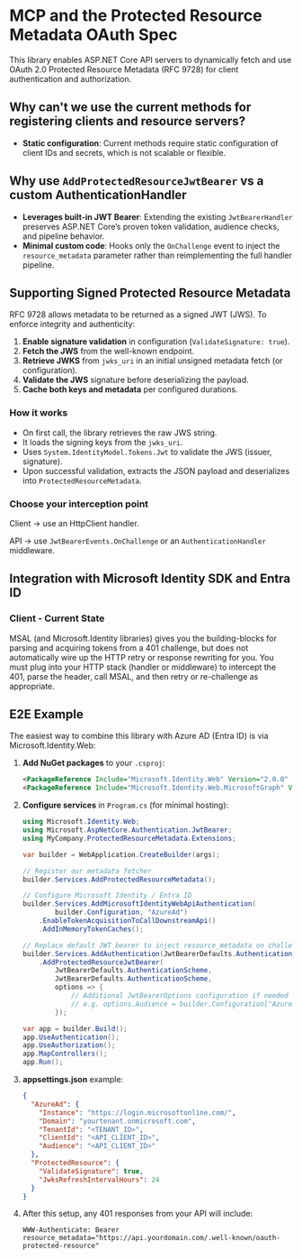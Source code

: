 ﻿# MCP and the Protected Resource Metadata OAuth Spec

This library enables ASP.NET Core API servers to dynamically fetch and use OAuth 2.0 Protected Resource Metadata (RFC 9728) for client authentication and authorization.

## Why can't we use the current methods for registering clients and resource servers?
- **Static configuration**: Current methods require static configuration of client IDs and secrets, which is not scalable or flexible.

## Why use `AddProtectedResourceJwtBearer` vs a custom AuthenticationHandler

- **Leverages built-in JWT Bearer**: Extending the existing `JwtBearerHandler` preserves ASP.NET Core’s proven token validation, audience checks, and pipeline behavior.
- **Minimal custom code**: Hooks only the `OnChallenge` event to inject the `resource_metadata` parameter rather than reimplementing the full handler pipeline.

## Supporting Signed Protected Resource Metadata

RFC 9728 allows metadata to be returned as a signed JWT (JWS). To enforce integrity and authenticity:

1. **Enable signature validation** in configuration (`ValidateSignature: true`).
2. **Fetch the JWS** from the well-known endpoint.
3. **Retrieve JWKS** from `jwks_uri` in an initial unsigned metadata fetch (or configuration).
4. **Validate the JWS** signature before deserializing the payload.
5. **Cache both keys and metadata** per configured durations.

### How it works
- On first call, the library retrieves the raw JWS string.
- It loads the signing keys from the `jwks_uri`.
- Uses `System.IdentityModel.Tokens.Jwt` to validate the JWS (issuer, signature).
- Upon successful validation, extracts the JSON payload and deserializes into `ProtectedResourceMetadata`.

### Choose your interception point

Client → use an HttpClient handler.

API → use `JwtBearerEvents.OnChallenge` or an `AuthenticationHandler` middleware.


## Integration with Microsoft Identity SDK and Entra ID

### Client - Current State

MSAL (and Microsoft.Identity libraries) gives you the building-blocks for parsing and acquiring tokens from a 401 challenge, but does not automatically wire up the HTTP retry or response rewriting for you. 
You must plug into your HTTP stack (handler or middleware) to intercept the 401, parse the header, call MSAL, and then retry or re-challenge as appropriate.

## E2E Example
The easiest way to combine this library with Azure AD (Entra ID) is via Microsoft.Identity.Web:

1. **Add NuGet packages** to your `.csproj`:
   ```xml
   <PackageReference Include="Microsoft.Identity.Web" Version="2.0.0" />
   <PackageReference Include="Microsoft.Identity.Web.MicrosoftGraph" Version="2.0.0" />
   ```

2. **Configure services** in `Program.cs` (for minimal hosting):
   ```csharp
   using Microsoft.Identity.Web;
   using Microsoft.AspNetCore.Authentication.JwtBearer;
   using MyCompany.ProtectedResourceMetadata.Extensions;

   var builder = WebApplication.CreateBuilder(args);

   // Register our metadata fetcher
   builder.Services.AddProtectedResourceMetadata();

   // Configure Microsoft Identity / Entra ID
   builder.Services.AddMicrosoftIdentityWebApiAuthentication(
           builder.Configuration, "AzureAd")
       .EnableTokenAcquisitionToCallDownstreamApi()
       .AddInMemoryTokenCaches();

   // Replace default JWT bearer to inject resource_metadata on challenges
   builder.Services.AddAuthentication(JwtBearerDefaults.AuthenticationScheme)
       .AddProtectedResourceJwtBearer(
           JwtBearerDefaults.AuthenticationScheme,
           JwtBearerDefaults.AuthenticationScheme,
           options => {
               // Additional JwtBearerOptions configuration if needed
               // e.g. options.Audience = builder.Configuration["AzureAd:Audience"];
           });

   var app = builder.Build();
   app.UseAuthentication();
   app.UseAuthorization();
   app.MapControllers();
   app.Run();
   ```

3. **appsettings.json** example:
   ```json
   {
     "AzureAd": {
       "Instance": "https://login.microsoftonline.com/",
       "Domain": "yourtenant.onmicrosoft.com",
       "TenantId": "<TENANT_ID>",
       "ClientId": "<API_CLIENT_ID>",
       "Audience": "<API_CLIENT_ID>"
     },
     "ProtectedResource": {
       "ValidateSignature": true,
       "JwksRefreshIntervalHours": 24
     }
   }
   ```

4. After this setup, any 401 responses from your API will include:
   ```
   WWW-Authenticate: Bearer resource_metadata="https://api.yourdomain.com/.well-known/oauth-protected-resource"
   ```
